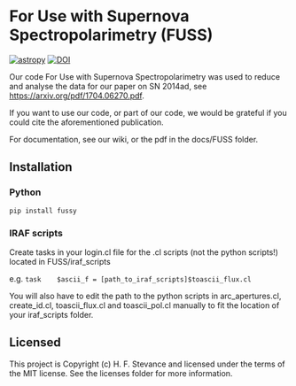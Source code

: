 # For Use with Supernova Spectropolarimetry (FUSS)

[![astropy](http://img.shields.io/badge/powered%20by-AstroPy-orange.svg?style=flat)](http://www.astropy.org/)
[![DOI](https://zenodo.org/badge/79924113.svg)](https://zenodo.org/badge/latestdoi/79924113)

Our code For Use with Supernova Spectropolarimetry was used to reduce and analyse the data for our paper on SN 2014ad, see https://arxiv.org/pdf/1704.06270.pdf.

If you want to use our code, or part of our code, we would be grateful if you could cite the aforementioned publication.

For documentation, see our wiki, or the pdf in the docs/FUSS folder. 

## Installation
### Python
`pip install fussy`

### IRAF scripts

Create tasks in your login.cl file for the .cl scripts (not the python scripts!) located in FUSS/iraf_scripts

e.g. `task    $ascii_f = [path_to_iraf_scripts]$toascii_flux.cl`

You will also have to edit the path to the python scripts in arc_apertures.cl, create_id.cl, toascii_flux.cl and toascii_pol.cl manually to fit the location of your iraf_scripts folder.

## Licensed

This project is Copyright (c) H. F. Stevance and licensed under the terms of the MIT license. See the licenses folder for more information.
